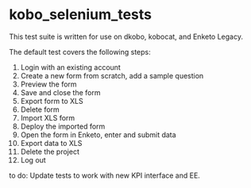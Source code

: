 # kobo_selenium_tests

This test suite is written for use on dkobo, kobocat, and Enketo Legacy.

The default test covers the following steps: 

1. Login with an existing account
2. Create a new form from scratch, add a sample question
4. Preview the form
5. Save and close the form
6. Export form to XLS
7. Delete form 
8. Import XLS form
9. Deploy the imported form
10. Open the form in Enketo, enter and submit  data
12. Export data to XLS
13. Delete the project 
14. Log out


to do: Update tests to work with new KPI interface and EE.
